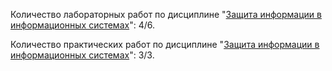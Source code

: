 Количество лабораторных работ по дисциплине "[Защита информации в информационных системах](https://github.com/oooNAKooo/BSUIR/edit/main/7%20sem/ZIvIS/LR)": 4/6.

Количество практических работ по дисциплине "[Защита информации в информационных системах](https://github.com/oooNAKooo/BSUIR/edit/main/7%20sem/ZIvIS/PZ)": 3/3.
